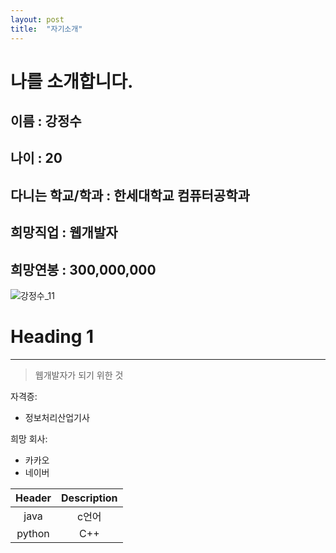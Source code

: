 ```yaml
---
layout: post
title:  "자기소개"
---
```


# 나를 소개합니다.

## 이름 : 강정수
## 나이 : 20
## 다니는 학교/학과 : 한세대학교 컴퓨터공학과
## 희망직업 : 웹개발자
## 희망연봉 : 300,000,000

![강정수_11](https://user-images.githubusercontent.com/127123810/225059427-490a8525-7a8c-4948-843b-ac5b18dcfdce.jpg)

<!-- Heading -->
# Heading 1

<!-- Line -->
___

<!-- Quote -->
> 웹개발자가 되기 위한 것

<!-- Bullet list -->
자격증:
* 정보처리산업기사

희망 회사:
* 카카오
* 네이버

<!-- Table -->
|Header|Description|
|:--:|:--:|
|java|c언어|
|python|C++|
